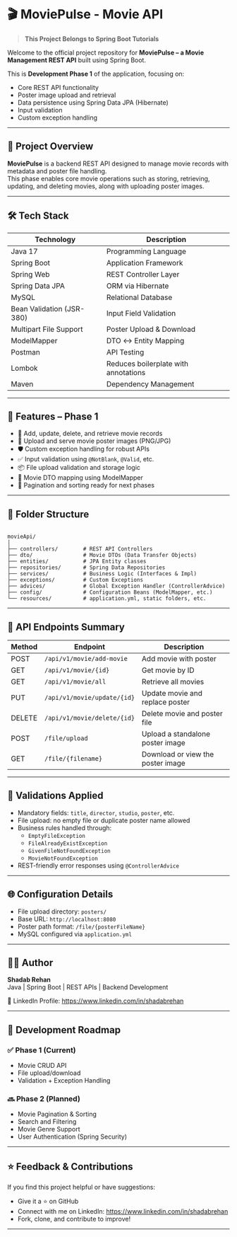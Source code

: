 # 🎬 MoviePulse - Movie API

> **This Project Belongs to Spring Boot Tutorials**

Welcome to the official project repository for **MoviePulse – a Movie Management REST API** built using Spring Boot.

This is **Development Phase 1** of the application, focusing on:
- Core REST API functionality
- Poster image upload and retrieval
- Data persistence using Spring Data JPA (Hibernate)
- Input validation
- Custom exception handling

---

## 📌 Project Overview

**MoviePulse** is a backend REST API designed to manage movie records with metadata and poster file handling.  
This phase enables core movie operations such as storing, retrieving, updating, and deleting movies, along with uploading poster images.

---

## 🛠️ Tech Stack

| Technology              | Description                                      |
|------------------------|--------------------------------------------------|
| Java 17                | Programming Language                             |
| Spring Boot            | Application Framework                            |
| Spring Web             | REST Controller Layer                            |
| Spring Data JPA        | ORM via Hibernate                                |
| MySQL                  | Relational Database                              |
| Bean Validation (JSR-380) | Input Field Validation                      |
| Multipart File Support | Poster Upload & Download                         |
| ModelMapper            | DTO ↔ Entity Mapping                             |
| Postman                | API Testing                                      |
| Lombok                 | Reduces boilerplate with annotations             |
| Maven                  | Dependency Management                            |

---

## 🎯 Features – Phase 1

- 📝 Add, update, delete, and retrieve movie records
- 📁 Upload and serve movie poster images (PNG/JPG)
- 🛡️ Custom exception handling for robust APIs
- ✅ Input validation using `@NotBlank`, `@Valid`, etc.
- 📦 File upload validation and storage logic
- 🔄 Movie DTO mapping using ModelMapper
- 🎯 Pagination and sorting ready for next phases

---

## 📁 Folder Structure

```

movieApi/
│
├── controllers/        # REST API Controllers
├── dto/                # Movie DTOs (Data Transfer Objects)
├── entities/           # JPA Entity classes
├── repositories/       # Spring Data Repositories
├── services/           # Business Logic (Interfaces & Impl)
├── exceptions/         # Custom Exceptions
├── advices/            # Global Exception Handler (ControllerAdvice)
├── config/             # Configuration Beans (ModelMapper, etc.)
└── resources/          # application.yml, static folders, etc.

```

---

## 🚀 API Endpoints Summary

| Method | Endpoint                    | Description                       |
|--------|-----------------------------|-----------------------------------|
| POST   | `/api/v1/movie/add-movie`   | Add movie with poster             |
| GET    | `/api/v1/movie/{id}`        | Get movie by ID                   |
| GET    | `/api/v1/movie/all`         | Retrieve all movies               |
| PUT    | `/api/v1/movie/update/{id}` | Update movie and replace poster   |
| DELETE | `/api/v1/movie/delete/{id}` | Delete movie and poster file      |
| POST   | `/file/upload`              | Upload a standalone poster image  |
| GET    | `/file/{filename}`          | Download or view the poster image |

---

## 🧪 Validations Applied

- Mandatory fields: `title`, `director`, `studio`, `poster`, etc.
- File upload: no empty file or duplicate poster name allowed
- Business rules handled through:
  - `EmptyFileException`
  - `FileAlreadyExistException`
  - `GivenFileNotFoundException`
  - `MovieNotFoundException`
- REST-friendly error responses using `@ControllerAdvice`

---

## 🌐 Configuration Details

- File upload directory: `posters/`
- Base URL: `http://localhost:8080`
- Poster path format: `/file/{posterFileName}`
- MySQL configured via `application.yml`

---

## 🧑‍💻 Author

**Shadab Rehan**  
Java | Spring Boot | REST APIs | Backend Development

🔗 LinkedIn Profile: https://www.linkedin.com/in/shadabrehan

---

## 📢 Development Roadmap

### ✅ Phase 1 (Current)
- Movie CRUD API
- File upload/download
- Validation + Exception Handling

### 🔜 Phase 2 (Planned)
- Movie Pagination & Sorting
- Search and Filtering
- Movie Genre Support
- User Authentication (Spring Security)

---

## ⭐ Feedback & Contributions

If you find this project helpful or have suggestions:
- Give it a ⭐ on GitHub
- Connect with me on LinkedIn: https://www.linkedin.com/in/shadabrehan
- Fork, clone, and contribute to improve!

---
